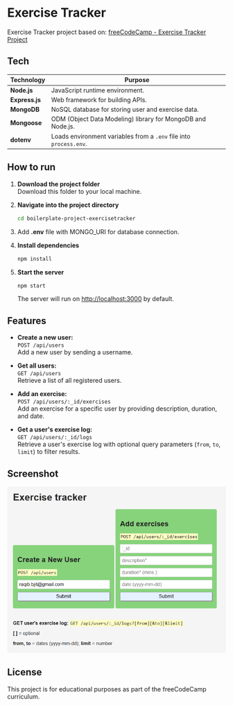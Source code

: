 # Exercise Tracker

Exercise Tracker project based on:
[freeCodeCamp - Exercise Tracker Project](https://www.freecodecamp.org/learn/apis-and-microservices/apis-and-microservices-projects/exercise-tracker)

## Tech

| Technology     | Purpose                                                            |
| -------------- | ------------------------------------------------------------------ |
| **Node.js**    | JavaScript runtime environment.                                    |
| **Express.js** | Web framework for building APIs.                                   |
| **MongoDB**    | NoSQL database for storing user and exercise data.                 |
| **Mongoose**   | ODM (Object Data Modeling) library for MongoDB and Node.js.        |
| **dotenv**     | Loads environment variables from a `.env` file into `process.env`. |

## How to run

1. **Download the project folder**  
   Download this folder to your local machine.

2. **Navigate into the project directory**

    ```bash
    cd boilerplate-project-exercisetracker
    ```

3. Add **.env** file with MONGO_URI for database connection.

4. **Install dependencies**

    ```bash
    npm install
    ```

5. **Start the server**

    ```bash
    npm start
    ```

    The server will run on [http://localhost:3000](http://localhost:3000) by default.

## Features

-   **Create a new user:**  
    `POST /api/users`  
    Add a new user by sending a username.

-   **Get all users:**  
    `GET /api/users`  
    Retrieve a list of all registered users.

-   **Add an exercise:**  
    `POST /api/users/:_id/exercises`  
    Add an exercise for a specific user by providing description, duration, and date.

-   **Get a user's exercise log:**  
    `GET /api/users/:_id/logs`  
    Retrieve a user's exercise log with optional query parameters (`from`, `to`, `limit`) to filter results.

## Screenshot

![Exercise Tracker Screenshot](./screenshot.png)

## License

This project is for educational purposes as part of the freeCodeCamp curriculum.
